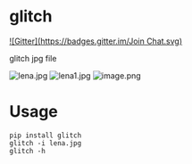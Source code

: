 glitch
======
[![Gitter](https://badges.gitter.im/Join Chat.svg)](https://gitter.im/trsqxyz/glitch?utm_source=badge&utm_medium=badge&utm_campaign=pr-badge&utm_content=badge)

glitch jpg file

![lena.jpg](https://raw.github.com/wiki/trsqxyz/glitch/images/lena.jpg)
![lena1.jpg](https://raw.github.com/wiki/trsqxyz/glitch/images/lena1.jpg)
![image.png](https://raw.github.com/wiki/trsqxyz/glitch/images/image.png)
# Usage
`pip install glitch`  
`glitch -i lena.jpg`  
`glitch -h`
